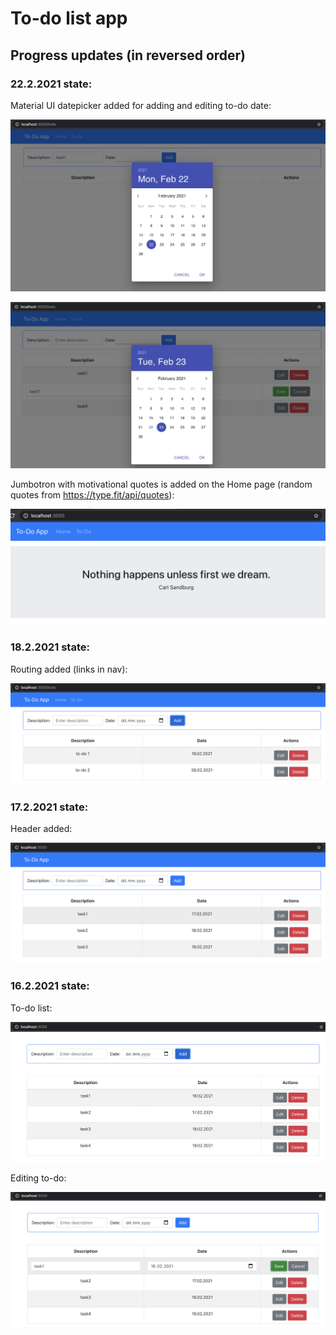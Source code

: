 # To-do list app

## Progress updates (in reversed order)

### 22.2.2021 state: 

Material UI datepicker added for adding and editing to-do date:

![ScreenShot](src/screenshots/datepicker1_2021-02-22.png) 

![ScreenShot](src/screenshots/datepicker2_2021-02-22.png) 

Jumbotron with motivational quotes is added on the Home page (random quotes from https://type.fit/api/quotes):

![ScreenShot](src/screenshots/quote_2021-02-22.png) 

### 18.2.2021 state: 

Routing added (links in nav):

![ScreenShot](src/screenshots/routing2021-02-18.png) 

### 17.2.2021 state:

Header added: 

![ScreenShot](src/screenshots/header2021-02-17.png) 

### 16.2.2021 state: 

To-do list:
 
![ScreenShot](src/screenshots/updList2021-02-16.png) 

Editing to-do:

![ScreenShot](src/screenshots/updEdit2021-02-16.png) 

